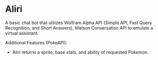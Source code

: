 # Aliri

A basic chat bot that utilizes Wolfram Alpha API
(Simple API, Fast Query Recognition, and Short Answers), Watson Conversation API to emulate a virtual assistant.

Additional Features (PokeAPI):
- Aliri returns a sprite, base stats, and ability of requested Pokemon.
